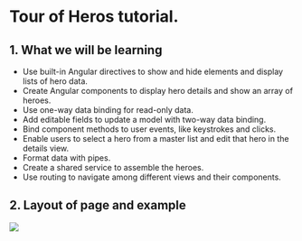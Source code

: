 # Tour of Heros tutorial. 
## 1. What we will be learning 
+ Use built-in Angular directives to show and hide elements and display lists of hero data.
+ Create Angular components to display hero details and show an array of heroes.
+ Use one-way data binding for read-only data.
+ Add editable fields to update a model with two-way data binding.
+ Bind component methods to user events, like keystrokes and clicks.
+ Enable users to select a hero from a master list and edit that hero in the details view.
+ Format data with pipes.
+ Create a shared service to assemble the heroes.
+ Use routing to navigate among different views and their components.

## 2. Layout of page and example 
<img src="https://angular.io/generated/images/guide/toh/nav-diagram.png" />